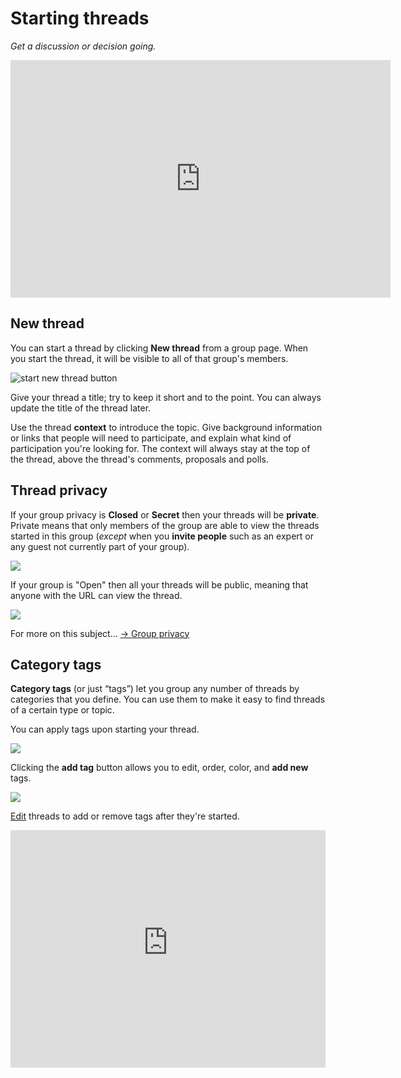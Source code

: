 # Starting threads
_Get a discussion or decision going._

<div class="iframe-container"><iframe width="608" height="380" src="https://www.youtube.com/embed/1qxGl8MBA88" title="YouTube video player" frameborder="0" allow="accelerometer; autoplay; clipboard-write; encrypted-media; gyroscope; picture-in-picture" allowfullscreen></iframe></div>

## New thread

You can start a thread by clicking **New thread** from a group page. When you start the thread, it will be visible to all of that group's members.

![start new thread button](new_thread1.png)

Give your thread a title; try to keep it short and to the point. You can always update the title of the thread later.

Use the thread **context** to introduce the topic. Give background information or links that people will need to participate, and explain what kind of participation you're looking for. The context will always stay at the top of the thread, above the thread's comments, proposals and polls.

## Thread privacy
If your group privacy is **Closed** or **Secret** then your threads will be **private**. Private means that only members of the group are able to view the threads started in this group (*except* when you **invite people** such as an expert or any guest not currently part of your group).

![](private_thread_label.png)

If your group is "Open" then all your threads will be public, meaning that anyone with the URL can view the thread.

![](open_thread_label.png)

For more on this subject… [→ Group privacy](/en/guides/getting_started/starting_a_group/#privacy)

## Category tags

**Category tags** (or just “tags”) let you group any number of threads by categories that you define. You can use them to make it easy to find threads of a certain type or topic.

You can apply tags upon starting your thread.

![](category_tag_discussions.png)

Clicking the **add tag** button allows you to edit, order, color, and **add new** tags.

![](organize_with_category_tags.png)

[Edit](https://help.loomio.com/en/guides/getting_started/having_discussions/#keep-the-title-and-context-relevant) threads to add or remove tags after they're started.

<iframe width="100%" height="380px" src="https://www.youtube-nocookie.com/embed/ntauplSLsQE?rel=0" frameborder="0" allowfullscreen></iframe>
